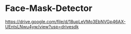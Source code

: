 # Face-Mask-Detector

https://drive.google.com/file/d/18upLeVMo3EbNVGp46AX-UEntsLNwu4yw/view?usp=drivesdk

